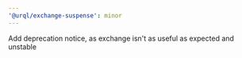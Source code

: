```yaml
---
'@urql/exchange-suspense': minor
---
```


Add deprecation notice, as exchange isn't as useful as expected and unstable
